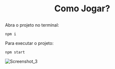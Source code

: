 # <p style="text-align: center">Como Jogar?</p> 
Abra o projeto no terminal:

	npm i

Para executar o projeto:

	npm start
	

![Screenshot_3](https://user-images.githubusercontent.com/72028645/135856964-259b47bf-73ff-453e-9351-b342adcc2a12.png)

